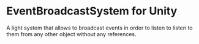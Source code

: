 # EventBroadcastSystem for Unity
A light system that allows to broadcast events in order to listen to listen to them from any other object without any references.
